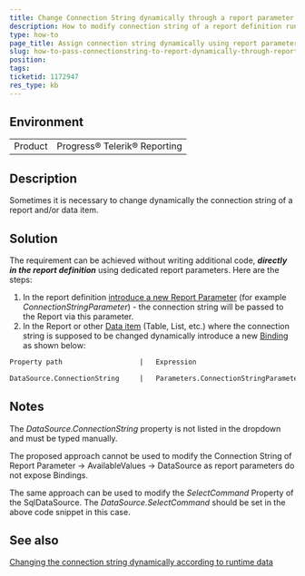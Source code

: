 ```yaml
---
title: Change Connection String dynamically through a report parameter
description: How to modify connection string of a report definition run-time
type: how-to
page_title: Assign connection string dynamically using report parameter and bindings
slug: how-to-pass-connectionstring-to-report-dynamically-through-report-parameter
position: 
tags: 
ticketid: 1172947
res_type: kb
---
```


## Environment
<table>
	<tr>
		<td>Product</td>
		<td>Progress® Telerik® Reporting </td>
	</tr>
</table>


## Description
Sometimes it is necessary to change dynamically the connection string of a report and/or data item.

## Solution
The requirement can be achieved without writing additional code, **_directly in the report definition_** using dedicated report parameters. Here are the steps:
1. In the report definition [introduce a new Report Parameter](https://docs.telerik.com/reporting/designing-reports-parameters-adding-parameters) (for example _ConnectionStringParameter_) - the connection string will be passed to the Report via this parameter.  
2. In the Report or other [Data item](https://docs.telerik.com/reporting/data-items) (Table, List, etc.) where the connection string is supposed to be changed dynamically introduce a new [Binding](https://docs.telerik.com/reporting/expressions-bindings) as shown below:  

```XML
Property path                   |   Expression

DataSource.ConnectionString     |   Parameters.ConnectionStringParameter.Value
```

## Notes
The _DataSource.ConnectionString_ property is not listed in the dropdown and must be typed manually.

The proposed approach cannot be used to modify the Connection String of Report Parameter -\> AvailableValues -\> DataSource as report parameters do not expose Bindings.

The same approach can be used to modify the _SelectCommand_ Property of the SqlDataSource. The _DataSource.SelectCommand_ should be set in the above code snippet in this case.

## See also
[Changing the connection string dynamically according to runtime data](https://www.telerik.com/support/kb/reporting/details/changing-the-connection-string-dynamically-according-to-runtime-data)
